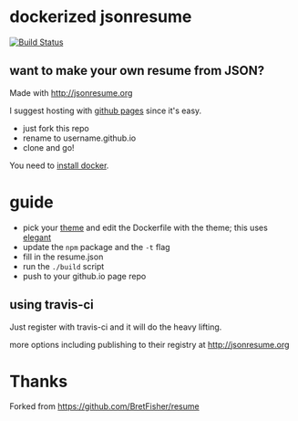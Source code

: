 dockerized jsonresume
=====================

[![Build Status](https://travis-ci.org/dsayling/resume.svg?branch=deploy)](https://travis-ci.org/dsayling/resume)

## want to make your own resume from JSON?

Made with http://jsonresume.org

I suggest hosting with [github pages](https://pages.github.com/) since it's easy.

* just fork this repo
* rename to username.github.io
* clone and go!

You need to [install docker](https://docs.docker.com/install/).

# guide

* pick your [theme](https://jsonresume.org/themes/) and edit the Dockerfile with the theme; this uses [elegant](https://github.com/mudassir0909/jsonresume-theme-elegant)
 * update the `npm` package and the `-t` flag
* fill in the resume.json
* run the `./build` script
* push to your github.io page repo

## using travis-ci

Just register with travis-ci and it will do the heavy lifting.

more options including publishing to their registry at http://jsonresume.org

Thanks
======
Forked from https://github.com/BretFisher/resume
